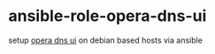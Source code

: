 # ansible-role-opera-dns-ui
setup [opera dns ui](https://github.com/operasoftware/dns-ui) on debian based hosts via ansible
